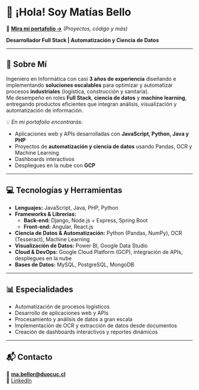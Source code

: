 # 👋 ¡Hola! Soy **Matías Bello**  
💼 **[Mira mi portafolio →](https://matias-bello-rodriguez.github.io/Portafolio/)** *(Proyectos, código y más)*  

**Desarrollador Full Stack | Automatización y Ciencia de Datos**  

---

## 🚀 Sobre Mí  
Ingeniero en Informática con casi **3 años de experiencia** diseñando e implementando **soluciones escalables** para optimizar y automatizar procesos **industriales** (logística, construcción y sanitaria).  
Me desempeño en roles **Full Stack**, **ciencia de datos** y **machine learning**, entregando productos eficientes que integran análisis, visualización y automatización de información.  

💡 *En mi portafolio encontrarás:*  
- Aplicaciones web y APIs desarrolladas con **JavaScript, Python, Java y PHP**  
- Proyectos de **automatización y ciencia de datos** usando Pandas, OCR y Machine Learning  
- Dashboards interactivos
- Despliegues en la nube con **GCP**

---

## 💻 Tecnologías y Herramientas  
- **Lenguajes:** JavaScript, Java, PHP, Python  
- **Frameworks & Librerías:**  
  - **Back-end:** Django, Node.js + Express, Spring Boot  
  - **Front-end:** Angular, React.js  
- **Ciencia de Datos & Automatización:** Python (Pandas, NumPy), OCR (Tesseract), Machine Learning  
- **Visualización de Datos:** Power BI, Google Data Studio  
- **Cloud & DevOps:** Google Cloud Platform (GCP), integración de APIs, despliegues en la nube  
- **Bases de Datos:** MySQL, PostgreSQL, MongoDB  

---

## 📊 Especialidades  
- Automatización de procesos logísticos  
- Desarrollo de aplicaciones web y APIs  
- Procesamiento y análisis de datos a gran escala  
- Implementación de OCR y extracción de datos desde documentos  
- Creación de dashboards interactivos y reportes dinámicos  

---

## 📬 Contacto  
📧 **ma.bellor@duocuc.cl**  
🔗 [LinkedIn](https://www.linkedin.com/in/mat%C3%ADas-bello-rodr%C3%ADguez-5b798323a/)  
